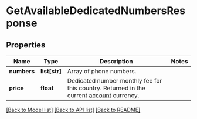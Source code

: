 # GetAvailableDedicatedNumbersResponse

## Properties
Name | Type | Description | Notes
------------ | ------------- | ------------- | -------------
**numbers** | **list[str]** | Array of phone numbers. | 
**price** | **float** | Dedicated number monthly fee for this country. Returned in the current [account](https://docs.textmagic.com/#tag/User) currency. | 

[[Back to Model list]](../README.md#documentation-for-models) [[Back to API list]](../README.md#documentation-for-api-endpoints) [[Back to README]](../README.md)


